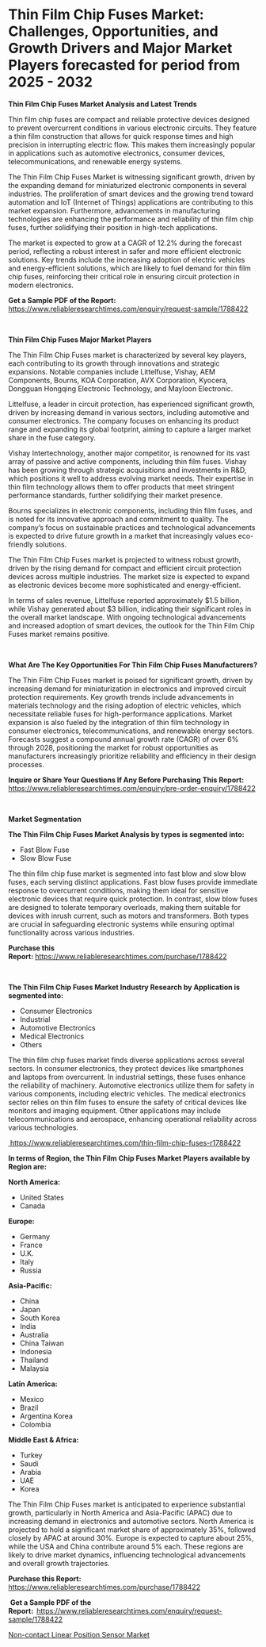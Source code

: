 <p><h1>Thin Film Chip Fuses Market: Challenges, Opportunities, and Growth Drivers and Major Market Players forecasted for period from 2025 - 2032</h1></p><p><strong>Thin Film Chip Fuses Market Analysis and Latest Trends</strong></p>
<p><p>Thin film chip fuses are compact and reliable protective devices designed to prevent overcurrent conditions in various electronic circuits. They feature a thin film construction that allows for quick response times and high precision in interrupting electric flow. This makes them increasingly popular in applications such as automotive electronics, consumer devices, telecommunications, and renewable energy systems.</p><p>The Thin Film Chip Fuses Market is witnessing significant growth, driven by the expanding demand for miniaturized electronic components in several industries. The proliferation of smart devices and the growing trend toward automation and IoT (Internet of Things) applications are contributing to this market expansion. Furthermore, advancements in manufacturing technologies are enhancing the performance and reliability of thin film chip fuses, further solidifying their position in high-tech applications.</p><p>The market is expected to grow at a CAGR of 12.2% during the forecast period, reflecting a robust interest in safer and more efficient electronic solutions. Key trends include the increasing adoption of electric vehicles and energy-efficient solutions, which are likely to fuel demand for thin film chip fuses, reinforcing their critical role in ensuring circuit protection in modern electronics.</p></p>
<p><strong>Get a Sample PDF of the Report:&nbsp;</strong> <a href="https://www.reliableresearchtimes.com/enquiry/request-sample/1788422?utm_campaign=1933&utm_medium=2&utm_source=Github&utm_content=ia&utm_term=13022025&utm_id=thin-film-chip-fuses">https://www.reliableresearchtimes.com/enquiry/request-sample/1788422</a></p>
<p>&nbsp;</p>
<p><strong>Thin Film Chip Fuses Major Market Players</strong></p>
<p><p>The Thin Film Chip Fuses market is characterized by several key players, each contributing to its growth through innovations and strategic expansions. Notable companies include Littelfuse, Vishay, AEM Components, Bourns, KOA Corporation, AVX Corporation, Kyocera, Dongguan Hongqing Electronic Technology, and Mayloon Electronic.</p><p>Littelfuse, a leader in circuit protection, has experienced significant growth, driven by increasing demand in various sectors, including automotive and consumer electronics. The company focuses on enhancing its product range and expanding its global footprint, aiming to capture a larger market share in the fuse category.</p><p>Vishay Intertechnology, another major competitor, is renowned for its vast array of passive and active components, including thin film fuses. Vishay has been growing through strategic acquisitions and investments in R&D, which positions it well to address evolving market needs. Their expertise in thin film technology allows them to offer products that meet stringent performance standards, further solidifying their market presence.</p><p>Bourns specializes in electronic components, including thin film fuses, and is noted for its innovative approach and commitment to quality. The company’s focus on sustainable practices and technological advancements is expected to drive future growth in a market that increasingly values eco-friendly solutions.</p><p>The Thin Film Chip Fuses market is projected to witness robust growth, driven by the rising demand for compact and efficient circuit protection devices across multiple industries. The market size is expected to expand as electronic devices become more sophisticated and energy-efficient.</p><p>In terms of sales revenue, Littelfuse reported approximately $1.5 billion, while Vishay generated about $3 billion, indicating their significant roles in the overall market landscape. With ongoing technological advancements and increased adoption of smart devices, the outlook for the Thin Film Chip Fuses market remains positive.</p></p>
<p>&nbsp;</p>
<p><strong>What Are The Key Opportunities For Thin Film Chip Fuses Manufacturers?</strong></p>
<p><p>The Thin Film Chip Fuses market is poised for significant growth, driven by increasing demand for miniaturization in electronics and improved circuit protection requirements. Key growth trends include advancements in materials technology and the rising adoption of electric vehicles, which necessitate reliable fuses for high-performance applications. Market expansion is also fueled by the integration of thin film technology in consumer electronics, telecommunications, and renewable energy sectors. Forecasts suggest a compound annual growth rate (CAGR) of over 6% through 2028, positioning the market for robust opportunities as manufacturers increasingly prioritize reliability and efficiency in their design processes.</p></p>
<p><strong>Inquire or Share Your Questions If Any Before Purchasing This Report:</strong> <a href="https://www.reliableresearchtimes.com/enquiry/pre-order-enquiry/1788422?utm_campaign=1933&utm_medium=2&utm_source=Github&utm_content=ia&utm_term=13022025&utm_id=thin-film-chip-fuses">https://www.reliableresearchtimes.com/enquiry/pre-order-enquiry/1788422</a></p>
<p>&nbsp;</p>
<p><strong>Market Segmentation</strong></p>
<p><strong>The Thin Film Chip Fuses Market Analysis by types is segmented into:</strong></p>
<p><ul><li>Fast Blow Fuse</li><li>Slow Blow Fuse</li></ul></p>
<p><p>The thin film chip fuse market is segmented into fast blow and slow blow fuses, each serving distinct applications. Fast blow fuses provide immediate response to overcurrent conditions, making them ideal for sensitive electronic devices that require quick protection. In contrast, slow blow fuses are designed to tolerate temporary overloads, making them suitable for devices with inrush current, such as motors and transformers. Both types are crucial in safeguarding electronic systems while ensuring optimal functionality across various industries.</p></p>
<p><strong>Purchase this Report:&nbsp;</strong><a href="https://www.reliableresearchtimes.com/purchase/1788422?utm_campaign=1933&utm_medium=2&utm_source=Github&utm_content=ia&utm_term=13022025&utm_id=thin-film-chip-fuses">https://www.reliableresearchtimes.com/purchase/1788422</a></p>
<p>&nbsp;</p>
<p><strong>The Thin Film Chip Fuses Market Industry Research by Application is segmented into:</strong></p>
<p><ul><li>Consumer Electronics</li><li>Industrial</li><li>Automotive Electronics</li><li>Medical Electronics</li><li>Others</li></ul></p>
<p><p>The thin film chip fuses market finds diverse applications across several sectors. In consumer electronics, they protect devices like smartphones and laptops from overcurrent. In industrial settings, these fuses enhance the reliability of machinery. Automotive electronics utilize them for safety in various components, including electric vehicles. The medical electronics sector relies on thin film fuses to ensure the safety of critical devices like monitors and imaging equipment. Other applications may include telecommunications and aerospace, enhancing operational reliability across various technologies.</p></p>
<p><a href="https://www.reliableresearchtimes.com/thin-film-chip-fuses-r1788422?utm_campaign=1933&utm_medium=2&utm_source=Github&utm_content=ia&utm_term=13022025&utm_id=thin-film-chip-fuses">&nbsp;https://www.reliableresearchtimes.com/thin-film-chip-fuses-r1788422</a></p>
<p><strong>In terms of Region, the Thin Film Chip Fuses Market Players available by Region are:</strong></p>
<p>
    <p> <strong> North America: </strong>
        <ul>
            <li>United States</li>
            <li>Canada</li>
        </ul>
        </p> 
    <p> <strong> Europe: </strong>
        <ul>
            <li>Germany</li>
            <li>France</li>
            <li>U.K.</li>
            <li>Italy</li>
            <li>Russia</li>
        </ul>
        </p> 
    <p> <strong> Asia-Pacific: </strong>
        <ul>
            <li>China</li>
            <li>Japan</li>
            <li>South Korea</li>
            <li>India</li>
            <li>Australia</li>
            <li>China Taiwan</li>
            <li>Indonesia</li>
            <li>Thailand</li>
            <li>Malaysia</li>
        </ul>
        </p> 
    <p> <strong> Latin America: </strong>
        <ul>
            <li>Mexico</li>
            <li>Brazil</li>
            <li>Argentina Korea</li>
            <li>Colombia</li>
        </ul>
        </p> 
    <p> <strong> Middle East & Africa: </strong>
        <ul>
            <li>Turkey</li>
            <li>Saudi</li>
            <li>Arabia</li>
            <li>UAE</li>
            <li>Korea</li>
        </ul>
    </p>
    </p>
<p><p>The Thin Film Chip Fuses market is anticipated to experience substantial growth, particularly in North America and Asia-Pacific (APAC) due to increasing demand in electronics and automotive sectors. North America is projected to hold a significant market share of approximately 35%, followed closely by APAC at around 30%. Europe is expected to capture about 25%, while the USA and China contribute around 5% each. These regions are likely to drive market dynamics, influencing technological advancements and overall growth trajectories.</p></p>
<p><strong>Purchase this Report: </strong><a href="https://www.reliableresearchtimes.com/purchase/1788422?utm_campaign=1933&utm_medium=2&utm_source=Github&utm_content=ia&utm_term=13022025&utm_id=thin-film-chip-fuses">https://www.reliableresearchtimes.com/purchase/1788422</a></p>
<p>&nbsp;<strong>Get a Sample PDF of the Report:&nbsp;&nbsp;</strong><a href="https://www.reliableresearchtimes.com/enquiry/request-sample/1788422?utm_campaign=1933&utm_medium=2&utm_source=Github&utm_content=ia&utm_term=13022025&utm_id=thin-film-chip-fuses">https://www.reliableresearchtimes.com/enquiry/request-sample/1788422</a></p>
<p><strong></strong></p>
<p><p><a href="https://github.com/nathandecarvalho/Market-Research-Report-List-6/blob/main/non-contact-linear-position-sensor-market.md?utm_campaign=1933&utm_medium=2&utm_source=Github&utm_content=ia&utm_term=13022025&utm_id=thin-film-chip-fuses">Non-contact Linear Position Sensor Market</a></p></p>